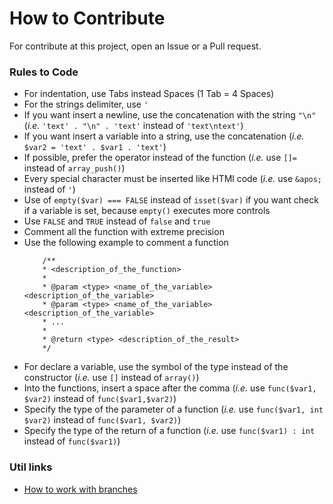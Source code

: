 # How to Contribute
For contribute at this project, open an Issue or a Pull request.

### Rules to Code

* For indentation, use Tabs instead Spaces (1 Tab = 4 Spaces)
* For the strings delimiter, use `'`
* If you want insert a newline, use the concatenation with the string `"\n"` (_i.e._ `'text' . "\n" . 'text'` instead of `'text\ntext'`)
* If you want insert a variable into a string, use the concatenation (_i.e._ `$var2 = 'text' . $var1 . 'text'`)
* If possible, prefer the operator instead of the function (_i.e._ use `[]=` instead of `array_push()`)
* Every special character must be inserted like HTMl code (_i.e._ use `&apos;` instead of `'`)
* Use of `empty($var) === FALSE` instead of `isset($var)` if you want check if a variable is set, because `empty()` executes more controls
* Use `FALSE` and `TRUE` instead of `false` and `true`
* Comment all the function with extreme precision
* Use the following example to comment a function
	```
		/**
		* <description_of_the_function>
		*
		* @param <type> <name_of_the_variable> <description_of_the_variable>
		* @param <type> <name_of_the_variable> <description_of_the_variable>
		* ...
		*
		* @return <type> <description_of_the_result>
		*/
	```
* For declare a variable, use the symbol of the type instead of the constructor (_i.e._ use `[]` instead of `array()`)
* Into the functions, insert a space after the comma (_i.e._ use `func($var1, $var2)` instead of `func($var1,$var2)`)
* Specify the type of the parameter of a function (_i.e._ use `func($var1, int $var2)` instead of `func($var1, $var2)`)
* Specify the type of the return of a function (_i.e._ use `func($var1) : int` instead of `func($var1)`)

### Util links

* [How to work with branches](https://www.robinwieruch.de/git-team-workflow)
